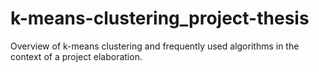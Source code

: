 # k-means-clustering_project-thesis
Overview of k-means clustering and frequently used algorithms in the context of a project elaboration.
